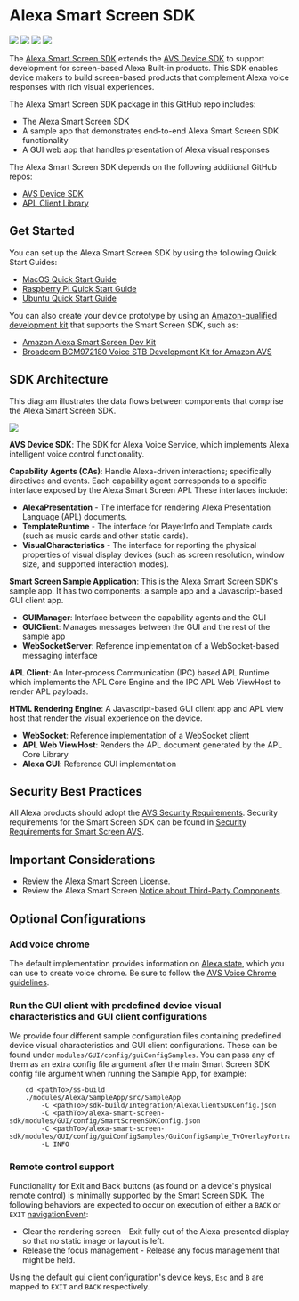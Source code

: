 # Alexa Smart Screen SDK

<p>
    <a href="https://github.com/alexa/alexa-smart-screen-sdk/tree/v2.9.2" alt="version">
        <img src="https://img.shields.io/badge/stable%20version-2.9.2-brightgreen" /></a>
    <a href="https://github.com/alexa/avs-device-sdk/tree/v1.26.0" alt="DeviceSDK">
        <img src="https://img.shields.io/badge/avs%20device%20sdk-1.26.0-blueviolet" /></a>
    <a href="https://github.com/alexa/apl-client-library/tree/v1.8.3" alt="APLClientLibrary">
        <img src="https://img.shields.io/badge/apl%20client%20library-1.8.3-blue" /></a>
    <a href="https://github.com/alexa/alexa-smart-screen-sdk/issues" alt="issues">
        <img src="https://img.shields.io/github/issues/alexa/alexa-smart-screen-sdk" /></a>
</p>

The [Alexa Smart Screen SDK](https://developer.amazon.com/alexa-voice-service/alexa-smart-screen-sdk) extends the [AVS Device SDK](https://developer.amazon.com/alexa-voice-service/sdk) to support development for screen-based Alexa Built-in products. This SDK enables device makers to build screen-based products that complement Alexa voice responses with rich visual experiences. 

The Alexa Smart Screen SDK package in this GitHub repo includes:
* The Alexa Smart Screen SDK
* A sample app that demonstrates end-to-end Alexa Smart Screen SDK functionality
* A GUI web app that handles presentation of Alexa visual responses

The Alexa Smart Screen SDK depends on the following additional GitHub repos:
* [AVS Device SDK](https://github.com/alexa/avs-device-sdk/wiki)
* [APL Client Library](https://github.com/alexa/apl-client-library)

## Get Started

You can set up the Alexa Smart Screen SDK by using the following Quick Start Guides:
* [MacOS Quick Start Guide](https://developer.amazon.com/en-US/docs/alexa/alexa-smart-screen-sdk/mac-os.html)
* [Raspberry Pi Quick Start Guide](https://developer.amazon.com/en-US/docs/alexa/alexa-smart-screen-sdk/raspberry-pi.html)
* [Ubuntu Quick Start Guide](https://developer.amazon.com/en-US/docs/alexa/alexa-smart-screen-sdk/ubuntu.html)

You can also create your device prototype by using an [Amazon-qualified development kit](https://developer.amazon.com/en-US/alexa/alexa-voice-service/dev-kits) that supports the Smart Screen SDK, such as:
* [Amazon Alexa Smart Screen Dev Kit](https://developer.amazon.com/alexa/alexa-voice-service/dev-kits/amazon-smart-screen)
* [Broadcom BCM972180 Voice STB Development Kit for Amazon AVS](https://www.broadcom.com/products/broadband/cable/reference-design/bcm972180_voice)

## SDK Architecture

This diagram illustrates the data flows between components that comprise the Alexa Smart Screen SDK.

 ![](https://m.media-amazon.com/images/G/01/mobile-apps/dex/sssdk/Alexa-smart-screen-sdk-detailed-component._TTH_.png)
 
**AVS Device SDK**: The SDK for Alexa Voice Service, which implements Alexa intelligent voice control functionality.

**Capability Agents (CAs)**: Handle Alexa-driven interactions; specifically directives and events. Each capability agent corresponds to a specific interface exposed by the Alexa Smart Screen API. These interfaces include:

* **AlexaPresentation** - The interface for rendering Alexa Presentation Language (APL) documents.
* **TemplateRuntime** - The interface for PlayerInfo and Template cards (such as music cards and other static cards).
* **VisualCharacteristics** - The interface for reporting the physical properties of visual display devices (such as screen resolution, window size, and supported interaction modes).

**Smart Screen Sample Application**: This is the Alexa Smart Screen SDK's sample app. It has two components: a sample app and a Javascript-based GUI client app.

* **GUIManager**: Interface between the capability agents and the GUI
* **GUIClient**: Manages messages between the GUI and the rest of the sample app
* **WebSocketServer**: Reference implementation of a WebSocket-based messaging interface

**APL Client**: An Inter-process Communication (IPC) based APL Runtime which implements the APL Core Engine and the IPC APL Web ViewHost to render APL payloads.

**HTML Rendering Engine**: A Javascript-based GUI client app and APL view host that render the visual experience on the device.

* **WebSocket**: Reference implementation of a WebSocket client
* **APL Web ViewHost**: Renders the APL document generated by the APL Core Library
* **Alexa GUI**: Reference GUI implementation 

## Security Best Practices

All Alexa products should adopt the [AVS Security Requirements](https://developer.amazon.com/en-US/docs/alexa/alexa-voice-service/avs-security-reqs.html). Security requirements for the Smart Screen SDK can be found in [Security Requirements for Smart Screen AVS](https://developer.amazon.com/en-US/docs/alexa/alexa-smart-screen-sdk/security-requirements.html).

## Important Considerations

* Review the Alexa Smart Screen [License](https://github.com/alexa/alexa-smart-screen-sdk/blob/master/LICENSE.TXT).
* Review the Alexa Smart Screen [Notice about Third-Party Components](https://github.com/alexa/alexa-smart-screen-sdk/blob/master/NOTICE.txt).

## Optional Configurations

### Add voice chrome

The default implementation provides information on [Alexa state](https://github.com/alexa/alexa-smart-screen-sdk/blob/master/modules/GUI/SDK-GUI-API.md#alexastatechanged), which you can use to create voice chrome. Be sure to follow the [AVS Voice Chrome guidelines](https://developer.amazon.com/docs/alexa-voice-service/ux-design-attention.html#chrome).

### Run the GUI client with predefined device visual characteristics and GUI client configurations

We provide four different sample configuration files containing predefined device visual characteristics and GUI client configurations. These can be found under `modules/GUI/config/guiConfigSamples`.
You can pass any of them as an extra config file argument after the main Smart Screen SDK config file argument when running the Sample App, for example:
```
    cd <pathTo>/ss-build
    ./modules/Alexa/SampleApp/src/SampleApp
        -C <pathTo>/sdk-build/Integration/AlexaClientSDKConfig.json
        -C <pathTo>/alexa-smart-screen-sdk/modules/GUI/config/SmartScreenSDKConfig.json
        -C <pathTo>/alexa-smart-screen-sdk/modules/GUI/config/guiConfigSamples/GuiConfigSample_TvOverlayPortrait.json 
        -L INFO
```

### Remote control support

Functionality for Exit and Back buttons (as found on a device's physical remote control) is minimally supported by the Smart Screen SDK. The following behaviors are expected to occur on execution of either a `BACK` or `EXIT` [navigationEvent](./modules/GUI/SDK-GUI-API.md#navigationevent):

* Clear the rendering screen - Exit fully out of the Alexa-presented display so that no static image or layout is left.
* Release the focus management - Release any focus management that might be held.

Using the default gui client configuration's [device keys](./modules/GUI/config/SmartScreenSDKConfig.md#device-keys-parameters), `Esc` and `B` are mapped to `EXIT` and `BACK` respectively.
